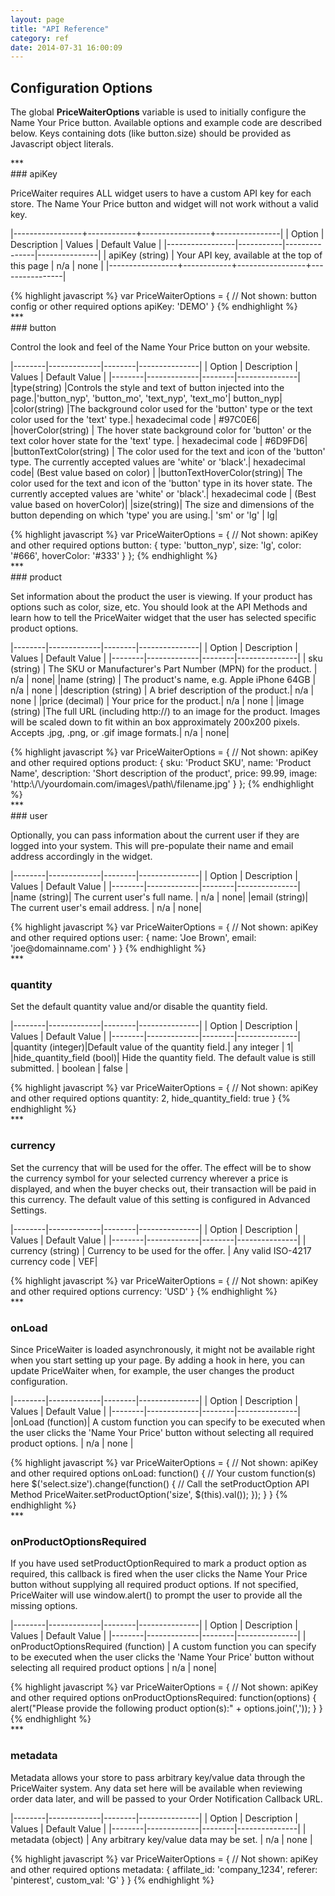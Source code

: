 ```yaml
---
layout: page
title: "API Reference"
category: ref
date: 2014-07-31 16:00:09
---
```



## Configuration Options

The global __PriceWaiterOptions__ variable is used to initially configure the Name Your Price button. Available options and example code are described below. Keys containing dots (like button.size) should be provided as Javascript object literals.


<div class="{{ site.doc_row }}">
***
<div class="{{ site.doc_col_light }}">
### apiKey

PriceWaiter requires ALL widget users to have a custom API key for each store. The Name Your Price button and widget will not work without a valid key.


|-----------------+------------+-----------------+----------------|
| Option | Description | Values | Default Value |
|-----------------|-----------|---------------|---------------|
| apiKey (string) | Your API key, available at the top of this page  |  n/a      |  none    |
|-----------------+------------+-----------------+----------------|

</div>
<div class="{{ site.doc_col_dark }}">
{% highlight javascript %}
var PriceWaiterOptions = {
    // Not shown: button config or other required options
    apiKey: 'DEMO'
}
{% endhighlight %}
</div>
</div>

<div class="{{ site.doc_row }}">
***
<div class="{{ site.doc_col_light }}">
### button
 
Control the look and feel of the Name Your Price button on your website.

|--------|-------------|--------|---------------|
| Option | Description | Values | Default Value |
|--------|-------------|--------|---------------|
|type(string) |Controls the style and text of button injected into the page.|'button_nyp', 'button_mo', 'text_nyp', 'text_mo'| button_nyp|
|color(string) |The background color used for the 'button' type or the text color used for the 'text' type.| hexadecimal code | #97C0E6|
|hoverColor(string) | The hover state background color for 'button' or the text color hover state for the 'text' type. | hexadecimal code | #6D9FD6|
|buttonTextColor(string) | The color used for the text and icon of the 'button' type. The currently accepted values are 'white' or 'black'.| hexadecimal code| (Best value based on color) |
|buttonTextHoverColor(string)| The color used for the text and icon of the 'button' type in its hover state. The currently accepted values are 'white' or 'black'.| hexadecimal code | (Best value based on hoverColor)|
|size(string)| The size and dimensions of the button depending on which 'type' you are using.| 'sm' or 'lg' | lg|

</div>

<div class="{{ site.doc_col_dark }}">
{% highlight javascript %}
var PriceWaiterOptions = {
    // Not shown: apiKey and other required options
    button: {
        type: 'button_nyp',
        size: 'lg',
        color: '#666',
        hoverColor: '#333'
    }
};
{% endhighlight %}
</div>
</div>

<div class="{{ site.doc_row }}">
***
<div class="{{ site.doc_col_light }}">
### product

Set information about the product the user is viewing. If your product has options such as color, size, etc. You should look at the API Methods and learn how to tell the PriceWaiter widget that the user has selected specific product options.

|--------|-------------|--------|---------------|
| Option | Description | Values | Default Value |
|--------|-------------|--------|---------------|
| sku (string) | The SKU or Manufacturer's Part Number (MPN) for the product. | n/a | none|
|name (string) | The product's name, e.g. Apple iPhone 64GB | n/a | none |
|description (string) | A brief description of the product.| n/a | none |
|price (decimal) | Your price for the product.| n/a | none |
|image (string)	|The full URL (including http://) to an image for the product. Images will be scaled down to fit within an box approximately 200x200 pixels. Accepts .jpg, .png, or .gif image formats.| n/a | none|


</div>

<div class="{{ site.doc_col_dark }}">
{% highlight javascript %}
var PriceWaiterOptions = {
    // Not shown: apiKey and other required options
    product: {
        sku: 'Product SKU',
        name: 'Product Name',
        description: 'Short description of the product',
        price: 99.99,
        image: 'http:\/\/yourdomain.com/images\/path\/filename.jpg'
    }
};
{% endhighlight %}
</div>
</div>

<div class="{{ site.doc_row }}">
***
<div class="{{ site.doc_col_light }}">
### user

Optionally, you can pass information about the current user if they are logged into your system. This will pre-populate their name and email address accordingly in the widget.

|--------|-------------|--------|---------------|
| Option | Description | Values | Default Value |
|--------|-------------|--------|---------------|
|name (string)| The current user's full name. | n/a | none|
|email (string)| The current user's email address. | n/a | none|

</div>

<div class="{{ site.doc_col_dark }}">
{% highlight javascript %}
var PriceWaiterOptions = {
    // Not shown: apiKey and other required options
    user:  {
        name: 'Joe Brown',
        email: 'joe@domainname.com'
    }
}
{% endhighlight %}
</div>
</div>

<div class="{{ site.doc_row }}">
***
<div class="{{ site.doc_col_light }}">

### quantity

Set the default quantity value and/or disable the quantity field.

|--------|-------------|--------|---------------|
| Option | Description | Values | Default Value |
|--------|-------------|--------|---------------|
|quantity (integer)|Default value of the quantity field.| any integer | 1|
|hide_quantity_field (bool)| Hide the quantity field. The default value is still submitted. | boolean | false |

</div>

<div class="{{ site.doc_col_dark }}">
{% highlight javascript %}
var PriceWaiterOptions = {
    // Not shown: apiKey and other required options
    quantity: 2,
    hide_quantity_field: true
}
{% endhighlight %}
</div>
</div>

<div class="{{ site.doc_row }}">
***
<div class="{{ site.doc_col_light }}">

### currency

Set the currency that will be used for the offer. The effect will be to show the currency symbol for your selected currency wherever a price is displayed, and when the buyer checks out, their transaction will be paid in this currency. The default value of this setting is configured in Advanced Settings.

|--------|-------------|--------|---------------|
| Option | Description | Values | Default Value |
|--------|-------------|--------|---------------|
| currency (string) | Currency to be used for the offer. | Any valid ISO-4217 currency code | VEF|	

</div>

<div class="{{ site.doc_col_dark }}">
{% highlight javascript %}
var PriceWaiterOptions = {
    // Not shown: apiKey and other required options
    currency: 'USD'
}
{% endhighlight %}
</div>
</div>

<div class="{{ site.doc_row }}">
***
<div class="{{ site.doc_col_light }}">

### onLoad

Since PriceWaiter is loaded asynchronously, it might not be available right when you start setting up your page. By adding a hook in here, you can update PriceWaiter when, for example, the user changes the product configuration.

|--------|-------------|--------|---------------|
| Option | Description | Values | Default Value |
|--------|-------------|--------|---------------|
|onLoad (function)| A custom function you can specify to be executed when the user clicks the 'Name Your Price' button without selecting all required product options. | n/a | none |

</div>

<div class="{{ site.doc_col_dark }}">
{% highlight javascript %}
var PriceWaiterOptions = {
    // Not shown: apiKey and other required options
    onLoad: function() {
        // Your custom function(s) here
        $('select.size').change(function() {
            // Call the setProductOption API Method
            PriceWaiter.setProductOption('size', $(this).val());
        });
    }
}
{% endhighlight %}
</div>
</div>

<div class="{{ site.doc_row }}">
***
<div class="{{ site.doc_col_light }}">

### onProductOptionsRequired

If you have used setProductOptionRequired to mark a product option as required, this callback is fired when the user clicks the Name Your Price button without supplying all required product options. If not specified, PriceWaiter will use window.alert() to prompt the user to provide all the missing options.


|--------|-------------|--------|---------------|
| Option | Description | Values | Default Value |
|--------|-------------|--------|---------------|
| onProductOptionsRequired (function) | A custom function you can specify to be executed when the user clicks the 'Name Your Price' button without selecting all required product options | n/a | none|


</div>

<div class="{{ site.doc_col_dark }}">
{% highlight javascript %}
var PriceWaiterOptions = {
    // Not shown: apiKey and other required options
    onProductOptionsRequired: function(options) {
        alert("Please provide the following product option(s):" + options.join(','));
    }
}
{% endhighlight %}
</div>
</div>

<div class="{{ site.doc_row }}">
***
<div class="{{ site.doc_col_light }}">

### metadata

Metadata allows your store to pass arbitrary key/value data through the PriceWaiter system. Any data set here will be available when reviewing order data later, and will be passed to your Order Notification Callback URL.

|--------|-------------|--------|---------------|
| Option | Description | Values | Default Value |
|--------|-------------|--------|---------------|
| metadata (object) | Any arbitrary key/value data may be set. | n/a | none |

</div>

<div class="{{ site.doc_col_dark }}">
{% highlight javascript %}
var PriceWaiterOptions = {
    // Not shown: apiKey and other required options
    metadata: {
        affilate_id: 'company_1234',
        referer: 'pinterest',
        custom_val: 'G'
    }
}
{% endhighlight %}
</div>
</div>